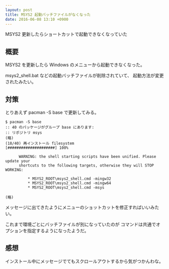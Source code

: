 ```yaml
---
layout: post
title: MSYS2 起動バッチファイルがなくなった
date: 2016-06-08 13:10 +0900
---
```

MSYS2 更新したらショートカットで起動できなくなっていた

## 概要

MSYS2 を更新したら Windows のメニューから起動できなくなった。

msys2_shell.bat などの起動バッチファイルが削除されていて、
起動方法が変更されたみたい。


## 対策

とりあえず pacman -S base で更新してみる。

```
$ pacman -S base
:: 40 のパッケージがグループ base にあります:
:: リポジトリ msys
(略)
(18/40) 再インストール filesystem                  [#####################] 100%

      WARNING: the shell starting scripts have been unified. Please update your
      shortcuts to the following targets, otherwise they will STOP WORKING:

          * MSYS2_ROOT\msys2_shell.cmd -mingw32
          * MSYS2_ROOT\msys2_shell.cmd -mingw64
          * MSYS2_ROOT\msys2_shell.cmd -msys

(略)
```

メッセージに出てきたようにメニューのショットカットを修正すればいいみたい。

これまで環境ごとにバッチファイルが別になっていたのが
コマンドは共通でオプションを指定するようになったようだ。


## 感想

インストール中にメッセージでてもスクロールアウトするから気がつかんわな。
